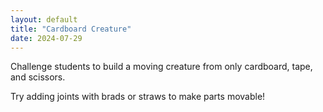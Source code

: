 ```yaml
---
layout: default
title: "Cardboard Creature"
date: 2024-07-29
---
```


Challenge students to build a moving creature from only cardboard, tape, and scissors.

Try adding joints with brads or straws to make parts movable!
